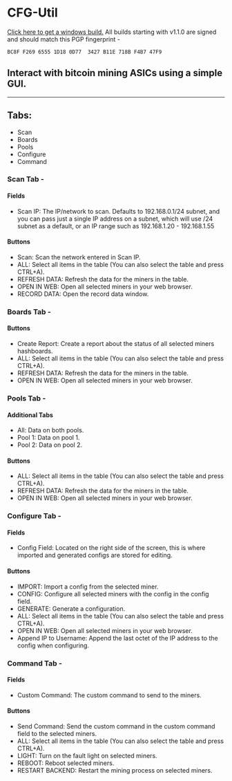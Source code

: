 


[//]: # (If you can read this, you are viewing this document incorrectly.)
[//]: # (This is a Markdown document.  Use an online Markdown viewer to)
[//]: # (view this file, such as https://dillinger.io/)



# CFG-Util
[Click here to get a windows build.](https://drive.google.com/drive/folders/1DjR8UOS_g0ehfiJcgmrV0FFoqFvE9akW?usp=sharing)
All builds starting with v1.1.0 are signed and should match this PGP fingerprint -

`BC8F F269 6555 1D18 0D77  3427 B11E 718B F4B7 47F9`


## Interact with bitcoin mining ASICs using a simple GUI.

---
## Tabs:
* Scan
* Boards
* Pools
* Configure
* Command


### Scan Tab - 
#### Fields
* Scan IP: The IP/network to scan.  Defaults to 192.168.0.1/24 subnet, and you can pass just a single IP address on a subnet, which will use /24 subnet as a default, or an IP range such as 192.168.1.20 - 192.168.1.55

#### Buttons
* Scan: Scan the network entered in Scan IP.
* ALL: Select all items in the table (You can also select the table and press CTRL+A).
* REFRESH DATA: Refresh the data for the miners in the table.
* OPEN IN WEB: Open all selected miners in your web browser.
* RECORD DATA: Open the record data window.

### Boards Tab -
#### Buttons
* Create Report: Create a report about the status of all selected miners hashboards.
* ALL: Select all items in the table (You can also select the table and press CTRL+A).
* REFRESH DATA: Refresh the data for the miners in the table.
* OPEN IN WEB: Open all selected miners in your web browser.

### Pools Tab -
#### Additional Tabs
* All: Data on both pools.
* Pool 1: Data on pool 1.
* Pool 2: Data on pool 2.

#### Buttons
* ALL: Select all items in the table (You can also select the table and press CTRL+A).
* REFRESH DATA: Refresh the data for the miners in the table.
* OPEN IN WEB: Open all selected miners in your web browser.


### Configure Tab - 
#### Fields
* Config Field: Located on the right side of the screen, this is where imported and generated configs are stored for editing.

#### Buttons
* IMPORT: Import a config from the selected miner.
* CONFIG: Configure all selected miners with the config in the config field.
* GENERATE: Generate a configuration.
* ALL: Select all items in the table (You can also select the table and press CTRL+A).
* OPEN IN WEB: Open all selected miners in your web browser.
* Append IP to Username: Append the last octet of the IP address to the config when configuring.

### Command Tab - 
#### Fields
* Custom Command: The custom command to send to the miners.

#### Buttons
* Send Command: Send the custom command in the custom command field to the selected miners.
* ALL: Select all items in the table (You can also select the table and press CTRL+A).
* LIGHT: Turn on the fault light on selected miners.
* REBOOT: Reboot selected miners.
* RESTART BACKEND: Restart the mining process on selected miners.
